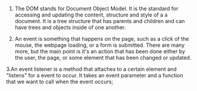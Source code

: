 1. The DOM stands for Document Object Model. It is the standard for accessing and updating the content, structure and style of a a document. It is a tree structure that has parents and children and can have trees and objects inside of one another. 

2. An event is something that happens on the page, such as a click of the mouse, the webpage loading, or a form is submitted. There are many more, but the main point is it's an action that has been done either by the user, the page, or some element that has been changed or updated. 

3.An event listener is a method that attaches to a certain element and "listens" for a event to occur. It takes an event parameter and a function that we want to call when the event occurs;

